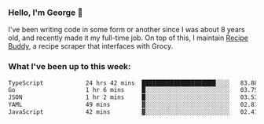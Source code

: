 ### Hello, I'm George 👋

I've been writing code in some form or another since I was about 8 years old, and recently made it my full-time job. On top of this, I maintain [Recipe Buddy](https://github.com/georgegebbett/recipe-buddy), a recipe scraper that interfaces with Grocy.  

<!--
**georgegebbett/georgegebbett** is a ✨ _special_ ✨ repository because its `README.md` (this file) appears on your GitHub profile.

Here are some ideas to get you started:

- 🔭 I’m currently working on ...
- 🌱 I’m currently learning ...
- 👯 I’m looking to collaborate on ...
- 🤔 I’m looking for help with ...
- 💬 Ask me about ...
- 📫 How to reach me: ...
- 😄 Pronouns: ...
- ⚡ Fun fact: ...
-->

### What I've been up to this week:
<!--START_SECTION:waka-->

```txt
TypeScript            24 hrs 42 mins  █████████████████████░░░░   83.88 %
Go                    1 hr 6 mins     █░░░░░░░░░░░░░░░░░░░░░░░░   03.75 %
JSON                  1 hr 2 mins     █░░░░░░░░░░░░░░░░░░░░░░░░   03.53 %
YAML                  49 mins         ▓░░░░░░░░░░░░░░░░░░░░░░░░   02.81 %
JavaScript            42 mins         ▓░░░░░░░░░░░░░░░░░░░░░░░░   02.41 %
```

<!--END_SECTION:waka-->
